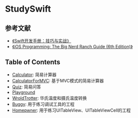 # StudySwift

## 参考文献

- [《Swift开发手册：技巧与实战》](https://item.jd.com/11848561.html)
- [《iOS Programming: The Big Nerd Ranch Guide (6th Edition)》](https://www.bignerdranch.com/books/ios-programming/)

## Table of Contents

* [Calculator](/Calculator): 简易计算器
* [CalculatorForMVC](/CalculatorForMVC): 基于MVC模式的简易计算器
* [Quiz](/Quiz): 简易问答
* [Playground](/Playground)
* [WroldTrotter](/WroldTrotter): 华氏温度和摄氏温度转换
* [Buggy](/Buggy): 用于练习调试工具的工程
* [Homepwner](/Homepwner): 用于练习UITableView、UITableViewCell的工程